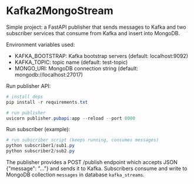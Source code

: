# Kafka2MongoStream

Simple project: a FastAPI publisher that sends messages to Kafka and two subscriber services that consume from Kafka and insert into MongoDB.

Environment variables used:
- KAFKA_BOOTSTRAP: Kafka bootstrap servers (default: localhost:9092)
- KAFKA_TOPIC: topic name (default: test-topic)
- MONGO_URI: MongoDB connection string (default: mongodb://localhost:27017)

Run publisher API:

```powershell
# install deps
pip install -r requirements.txt

# run publisher
uvicorn publisher.pubapi:app --reload --port 8000
```

Run subscriber (example):

```powershell
# run subscriber script (keeps running, consumes messages)
python subscriber1/sub1.py
python subscriber2/sub2.py
```

The publisher provides a POST /publish endpoint which accepts JSON {"message": "..."} and sends it to Kafka. Subscribers consume and write to MongoDB collection `messages` in database `kafka_streams`.
